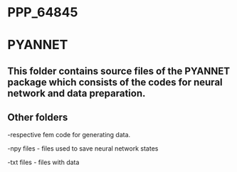 # PPP_64845

PYANNET
======
This folder contains source files of the PYANNET package which consists of the codes for neural network and data preparation.
------------------


Other folders
----
-respective fem code for generating data.


-npy files - files used to save neural network states

-txt files - files with data
